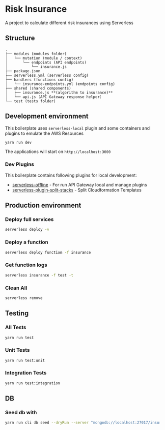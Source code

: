 # Risk Insurance

A project to calculate different risk insurances using Serverless

## Structure

```
.
├── modules (modules folder)
│   └── mutation (module / context)
│       └── endpoints (API endpoints)
│           └── insurance.js
├── package.json
├── serverless.yml (serverless config)
├── handlers (functions config)
│   └── insurance-endpoints.yml (endpoints config)
├── shared (shared components)
│   ├── insurance.js **(algorithm to insurance)**
│   └── api.js (API Gateway response helper)
└── test (tests folder)
```

## Development environment 

This boilerplate uses `serverless-local` plugin and some containers and plugins to emulate the AWS Resources

```bash
yarn run dev
```
The applications will start on `http://localhost:3000`

### Dev Plugins

This boilerplate contains following plugins for local development: 

* [serverless-offline](https://github.com/dherault/serverless-offline/issues) - For run API Gateway local and manage plugins 
* [serverless-plugin-split-stacks](https://github.com/dougmoscrop/serverless-plugin-split-stacks) - Split Cloudformation Templates

## Production environment

### Deploy full services

```bash
serverless deploy -v
```

### Deploy a function 

```bash
serverless deploy function -f insurance
```

### Get function logs

```bash
serverless insurance -f test -t
```

### Clean All

```bash
serverless remove
```

## Testing

### All Tests

```bash
yarn run test
```

### Unit Tests

```bash
yarn run test:unit
```

### Integration Tests

```bash
yarn run test:integration
```

## DB

### Seed db with

```bash
yarn run cli db seed --dryRun --server "mongodb://localhost:27017/insurance-risk?retryWrites=true&w=majority"
```